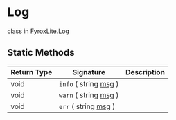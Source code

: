# Log
class in [FyroxLite](../../scripting_api.md).[Log](../Log.md)

## Static Methods
| Return Type | Signature | Description |
|---|---|---|
| void | `info` ( string <ins>msg</ins> ) |  |
| void | `warn` ( string <ins>msg</ins> ) |  |
| void | `err` ( string <ins>msg</ins> ) |  |

